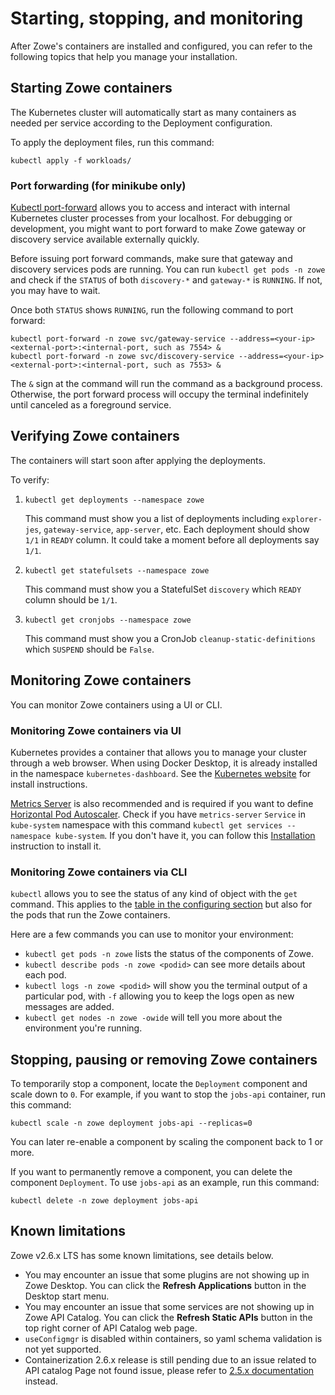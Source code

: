 # Starting, stopping, and monitoring

After Zowe's containers are installed and configured, you can refer to the following topics that help you manage your installation.

## Starting Zowe containers

The Kubernetes cluster will automatically start as many containers as needed per service according to the Deployment configuration.

To apply the deployment files, run this command:

```
kubectl apply -f workloads/
```

### Port forwarding (for minikube only)

[Kubectl port-forward](https://kubernetes.io/docs/tasks/access-application-cluster/port-forward-access-application-cluster/) allows you to access and interact with internal Kubernetes cluster processes from your localhost. For debugging or development, you might want to port forward to make Zowe gateway or discovery service available externally quickly.

Before issuing port forward commands, make sure that gateway and discovery services pods are running. You can run `kubectl get pods -n zowe` and check if the `STATUS` of both `discovery-*` and `gateway-*` is `RUNNING`. If not, you may have to wait.

Once both `STATUS` shows `RUNNING`, run the following command to port forward:

```
kubectl port-forward -n zowe svc/gateway-service --address=<your-ip> <external-port>:<internal-port, such as 7554> &
kubectl port-forward -n zowe svc/discovery-service --address=<your-ip> <external-port>:<internal-port, such as 7553> &
```

The `&` sign at the command will run the command as a background process. Otherwise, the port forward process will occupy the terminal indefinitely until canceled as a foreground service.  

## Verifying Zowe containers

The containers will start soon after applying the deployments.

To verify:

1. `kubectl get deployments --namespace zowe`
   
   This command must show you a list of deployments including `explorer-jes`, `gateway-service`, `app-server`, etc. Each deployment should show `1/1` in `READY` column. It could take a moment before all deployments say `1/1`.

2. `kubectl get statefulsets --namespace zowe`

   This command must show you a StatefulSet `discovery` which `READY` column should be `1/1`.

3. `kubectl get cronjobs --namespace zowe`
   
   This command must show you a CronJob `cleanup-static-definitions` which `SUSPEND` should be `False`.

## Monitoring Zowe containers

You can monitor Zowe containers using a UI or CLI.

### Monitoring Zowe containers via UI

Kubernetes provides a container that allows you to manage your cluster through a web browser. When using Docker Desktop, it is already installed in the namespace `kubernetes-dashboard`. See the [Kubernetes website](https://kubernetes.io/docs/tasks/access-application-cluster/web-ui-dashboard/) for install instructions.

[Metrics Server](https://github.com/kubernetes-sigs/metrics-server) is also recommended and is required if you want to define [Horizontal Pod Autoscaler](https://kubernetes.io/docs/tasks/run-application/horizontal-pod-autoscale/). Check if you have `metrics-server` `Service` in `kube-system` namespace with this command `kubectl get services --namespace kube-system`. If you don't have it, you can follow this [Installation](https://github.com/kubernetes-sigs/metrics-server#installation) instruction to install it.

### Monitoring Zowe containers via CLI

`kubectl` allows you to see the status of any kind of object with the `get` command. This applies to the [table in the configuring section](#configuring) but also for the pods that run the Zowe containers.

Here are a few commands you can use to monitor your environment:

* `kubectl get pods -n zowe` lists the status of the components of Zowe.
* `kubectl describe pods -n zowe <podid>` can see more details about each pod.
* `kubectl logs -n zowe <podid>` will show you the terminal output of a particular pod, with `-f` allowing you to keep the logs open as new messages are added.
* `kubectl get nodes -n zowe -owide` will tell you more about the environment you're running.

## Stopping, pausing or removing Zowe containers

To temporarily stop a component, locate the `Deployment` component and scale down to `0`. For example, if you want to stop the `jobs-api` container, run this command:

```
kubectl scale -n zowe deployment jobs-api --replicas=0
```

You can later re-enable a component by scaling the component back to 1 or more.

If you want to permanently remove a component, you can delete the component `Deployment`. To use `jobs-api` as an example, run this command:

```
kubectl delete -n zowe deployment jobs-api
```

## Known limitations

Zowe v2.6.x LTS has some known limitations, see details below. 

* You may encounter an issue that some plugins are not showing up in Zowe Desktop. You can click the **Refresh Applications** button in the Desktop start menu.
* You may encounter an issue that some services are not showing up in Zowe API Catalog. You can click the **Refresh Static APIs** button in the top right corner of API Catalog web page.
* `useConfigmgr` is disabled within containers, so yaml schema validation is not yet supported.
* Containerization 2.6.x release is still pending due to an issue related to API catalog Page not found issue, please refer to [2.5.x documentation](../../versioned_docs/version-v2.5.x/user-guide/k8s-using.md) instead.